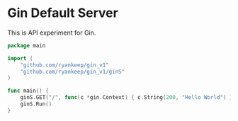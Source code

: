 # Gin Default Server

This is API experiment for Gin.

```go
package main

import (
	"github.com/ryankeep/gin_v1"
	"github.com/ryankeep/gin_v1/ginS"
)

func main() {
	ginS.GET("/", func(c *gin.Context) { c.String(200, "Hello World") })
	ginS.Run()
}
```
